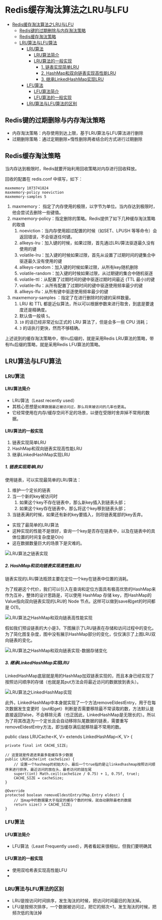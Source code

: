 # Redis缓存淘汰算法之LRU与LFU

- [Redis缓存淘汰算法之LRU与LFU](#redis缓存淘汰算法之lru与lfu)
  - [Redis键的过期删除与内存淘汰策略](#redis键的过期删除与内存淘汰策略)
  - [Redis缓存淘汰策略](#redis缓存淘汰策略)
  - [LRU算法与LFU算法](#lru算法与lfu算法)
    - [LRU算法](#lru算法)
      - [LRU算法简介](#lru算法简介)
      - [LRU算法的一般实现](#lru算法的一般实现)
        - [1. 链表实现简单LRU](#1-链表实现简单lru)
        - [2. HashMap和双向链表实现高性能LRU](#2-hashmap和双向链表实现高性能lru)
        - [3. 继承LinkedHashMap实现LRU](#3-继承linkedhashmap实现lru)
    - [LFU算法](#lfu算法)
      - [LFU算法简介](#lfu算法简介)
      - [LFU算法的一般实现](#lfu算法的一般实现)
    - [LRU算法与LFU算法的区别](#lru算法与lfu算法的区别)

## Redis键的过期删除与内存淘汰策略

- 内存淘汰策略：内存使用到达上限，基于LRU算法与LFU算法进行删除
- 过期删除策略：通过定期删除+惰性删除两者结合的方式进行过期删除

## Redis缓存淘汰策略

当内存达到极限时，Redis就要开始利用回收策略对内存进行回收释放。

回收的配置在 redis.conf 中填写，如下：

```text
maxmemory 1073741824
maxmemory-policy noeviction
maxmemory-samples 5
```

1. maxmemory： 指定了内存使用的极限，以字节为单位。当内存达到极限时，他会尝试去删除一些键值。
2. maxmemory-policy：指定删除的策略。Redis提供了如下几种缓存淘汰策略的取值
   1. noeviction：当内存使用超过配置的时候（如SET、LPUSH 等等命令）会返回错误，不会驱逐任何键。
   2. allkeys-lru：加入键的时候，如果过限，首先通过LRU算法驱逐最久没有使用的键
   3. volatile-lru：加入键的时候如果过限，首先从设置了过期时间的键集合中驱逐最久没有使用的键
   4. allkeys-random：加入键的时候如果过限，从所有key随机删除
   5. volatile-random：加入键的时候如果过限，从过期键的集合中随机驱逐
   6. volatile-ttl：从配置了过期时间的键中驱逐过期时间最近 (TTL 最小)的键
   7. volatile-lfu：从所有配置了过期时间的键中驱逐使用频率最少的键
   8. allkeys-lfu：从所有键中驱逐使用频率最少的键
3. maxmemory-samples ：指定了在进行删除时的键的采样数量。
   1. LRU 和 TTL 都是近似算法，所以可以根据参数来进行取舍，到底是要速度还是精确度。
   2. 默认值一般填 `5`。
   3. `10` 的话已经非常近似正式的 LRU 算法了，但是会多一些 CPU 消耗；
   4. `3` 的话执行更快，然而不够精确。

上述说到的缓存淘汰策略中，带lru后缀的，就是采用Redis LRU算法的策略，带有lfu后缀的策略，就是采用Redis LFU算法的策略。

## LRU算法与LFU算法

### LRU算法

#### LRU算法简介

- LRU算法（Least recently used）
- 其核心思想是`如果数据最近被访问过，那么将来被访问的几率也更高`。
- 它经常使用在内存/缓存空间不足的场景，以便在受限时舍弃掉不常用的数据。

#### LRU算法的一般实现

1. 链表实现简单LRU
2. HashMap和双向链表实现高性能LRU
3. 继承LinkedHashMap实现LRU

##### 1. 链表实现简单LRU

使用链表，可以实现最简单的LRU算法：

1. 维护一个定长的链表
2. 当一个新的key被访问时
   1. 如果这个key不存在链表中，那么新key插入到链表头部；
   2. 如果这个key存在链表中，那么将这个key移到链表头部；
3. 当链表满的时候，如果还有新的key要插入，则将链表尾部的key丢弃。

- 实现了最简单的LRU算法
- 这种实现的性能不是很好，查询一个key是否存在链表中，以及在链表中的具体位置的时间复杂度是O(n)
- 这在数据数量巨大的场景下是灾难的。

![LRU算法之链表实现](./images/LRU算法之链表实现.png)

##### 2. HashMap和双向链表实现高性能LRU

链表实现的LRU算法瓶颈主要在定位一个key在链表中位置的消耗。

为了规避这个代价，我们可以引入在查询和定位方面具有极高优势的HashMap来作为互补，整体的设计思路是，可以使用 HashMap 存储 key，而HashMap的Value指向双向链表实现的LRU的 Node 节点。这样可以做到save和get的时间都是 O(1)。

![LRU算法之HashMap和双向链表高性能实现](./images/LRU算法之HashMap和双向链表高性能实现.png)

假如我们预设链表的大小是3，下图展示了LRU链表在存储和访问过程中的变化。为了简化图复杂度，图中没有展示HashMap部分的变化，仅仅演示了上图LRU双向链表的变化。

![LRU算法之HashMap和双向链表实现-数据存储变化](./images/LRU算法之HashMap和双向链表实现-数据存储变化.png)

##### 3. 继承LinkedHashMap实现LRU

LinkedHashMap底层就是用的HashMap加双链表实现的，而且本身已经实现了按照访问顺序的存储（也就是其put方法会将最近访问的数据放到表头）。

![LRU算法之LinkedHashMap实现](./im2)

此外，LinkedHashMap中本身就实现了一个方法removeEldestEntry，用于在每次数据发生变更时（put和get）判断是否需要移除最不常读取的数，方法默认是直接返回false，不会移除元素（也正因此，LinkedHashMap是无限长的）。所以为了将其改造为一个定长且会自动移除队尾数据的链表，需要重写removeEldestEntry方法，即当缓存满后就移除最不常用的数。

public class LRUCache<K, V> extends LinkedHashMap<K, V> {

    private final int CACHE_SIZE;

    // 这里就是传递进来最多能缓存多少数据
    public LRUCache(int cacheSize) {
        // 设置一个hashmap的初始大小，最后一个true指的是让linkedhashmap按照访问顺序来进行排序，最近访问的放在头，最老访问的就在尾
        super((int) Math.ceil(cacheSize / 0.75) + 1, 0.75f, true);
        CACHE_SIZE = cacheSize;
    }

    @Override
    protected boolean removeEldestEntry(Map.Entry eldest) {
        // 当map中的数据量大于指定的缓存个数的时候，就自动删除最老的数据
        return size() > CACHE_SIZE;
    }





### LFU算法

#### LFU算法简介

- LFU算法（Least Frequently used），两者看起来很相似，但我们要明确其

#### LFU算法的一般实现

- 使用双哈希表实现高性能LFU
- 
### LRU算法与LFU算法的区别

- LRU是按访问时间排序，发生淘汰的时候，把访问时间最旧的淘汰掉。
- LFU是按频次排序，一个数据被访问过，把它的频次+1，发生淘汰的时候，把频次低的淘汰掉

